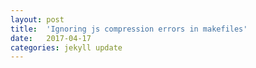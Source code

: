 ```yaml
---
layout: post
title:  'Ignoring js compression errors in makefiles'
date:   2017-04-17
categories: jekyll update
---
```

